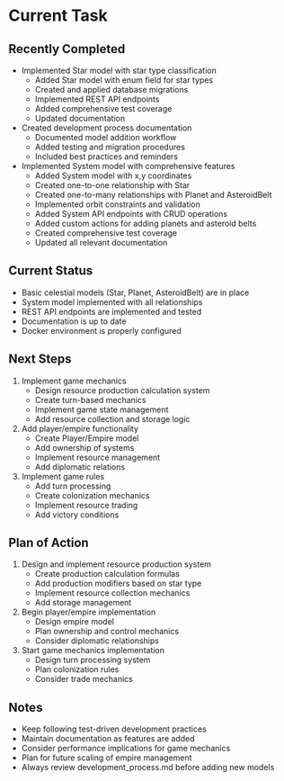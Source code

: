 # Current Task

## Recently Completed
- Implemented Star model with star type classification
  - Added Star model with enum field for star types
  - Created and applied database migrations
  - Implemented REST API endpoints
  - Added comprehensive test coverage
  - Updated documentation
- Created development process documentation
  - Documented model addition workflow
  - Added testing and migration procedures
  - Included best practices and reminders
- Implemented System model with comprehensive features
  - Added System model with x,y coordinates
  - Created one-to-one relationship with Star
  - Created one-to-many relationships with Planet and AsteroidBelt
  - Implemented orbit constraints and validation
  - Added System API endpoints with CRUD operations
  - Added custom actions for adding planets and asteroid belts
  - Created comprehensive test coverage
  - Updated all relevant documentation

## Current Status
- Basic celestial models (Star, Planet, AsteroidBelt) are in place
- System model implemented with all relationships
- REST API endpoints are implemented and tested
- Documentation is up to date
- Docker environment is properly configured

## Next Steps
1. Implement game mechanics
   - Design resource production calculation system
   - Create turn-based mechanics
   - Implement game state management
   - Add resource collection and storage logic
2. Add player/empire functionality
   - Create Player/Empire model
   - Add ownership of systems
   - Implement resource management
   - Add diplomatic relations
3. Implement game rules
   - Add turn processing
   - Create colonization mechanics
   - Implement resource trading
   - Add victory conditions

## Plan of Action
1. Design and implement resource production system
   - Create production calculation formulas
   - Add production modifiers based on star type
   - Implement resource collection mechanics
   - Add storage management
2. Begin player/empire implementation
   - Design empire model
   - Plan ownership and control mechanics
   - Consider diplomatic relationships
3. Start game mechanics implementation
   - Design turn processing system
   - Plan colonization rules
   - Consider trade mechanics

## Notes
- Keep following test-driven development practices
- Maintain documentation as features are added
- Consider performance implications for game mechanics
- Plan for future scaling of empire management
- Always review development_process.md before adding new models 